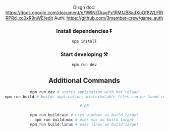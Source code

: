 <div align="center"> 

Disgn doc: https://docs.google.com/document/d/1WlNtTAagPx1RMfJB8adXuOf8WLFIRRPRd_xc0xR9nWE/edit
Auth: https://github.com/3member-crew/game_auth
### Install dependencies ⏬

```bash
npm install
```

### Start developing ⚒️

```bash
npm run dev
```

## Additional Commands

```bash
npm run dev # starts application with hot reload
npm run build # builds application, distributable files can be found in "dist" folder

# OR

npm run build:win # uses windows as build target
npm run build:mac # uses mac as build target
npm run build:linux # uses linux as build target
```
